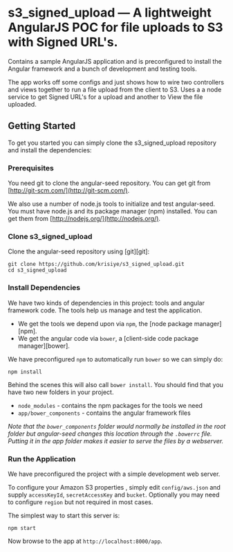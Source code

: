 # s3_signed_upload — A lightweight AngularJS POC for file uploads to S3 with Signed URL's.

Contains a sample AngularJS application and is preconfigured to install the Angular
framework and a bunch of development and testing tools.

The app works off some configs and just shows how to wire two controllers and views together to run a file upload from the client to S3. Uses a a node service to get Signed URL's for a upload and another to View the file uploaded.


## Getting Started

To get you started you can simply clone the s3_signed_upload repository and install the dependencies:

### Prerequisites

You need git to clone the angular-seed repository. You can get git from
[http://git-scm.com/](http://git-scm.com/).

We also use a number of node.js tools to initialize and test angular-seed. You must have node.js and
its package manager (npm) installed.  You can get them from [http://nodejs.org/](http://nodejs.org/).

### Clone s3_signed_upload

Clone the angular-seed repository using [git][git]:

```
git clone https://github.com/krisiye/s3_signed_upload.git
cd s3_signed_upload
```


### Install Dependencies

We have two kinds of dependencies in this project: tools and angular framework code.  The tools help us manage and test the application.

* We get the tools we depend upon via `npm`, the [node package manager][npm].
* We get the angular code via `bower`, a [client-side code package manager][bower].

We have preconfigured `npm` to automatically run `bower` so we can simply do:

```
npm install
```

Behind the scenes this will also call `bower install`.  You should find that you have two new
folders in your project.

* `node_modules` - contains the npm packages for the tools we need
* `app/bower_components` - contains the angular framework files

*Note that the `bower_components` folder would normally be installed in the root folder but
angular-seed changes this location through the `.bowerrc` file.  Putting it in the app folder makes
it easier to serve the files by a webserver.*

### Run the Application

We have preconfigured the project with a simple development web server.  

To configure your Amazon S3 properties , simply edit `config/aws.json` and supply `accessKeyId`, `secretAccessKey` and `bucket`. Optionally you may need to configure `region` but not required in most cases.

The simplest way to start this server is:

```
npm start
```

Now browse to the app at `http://localhost:8000/app`.
